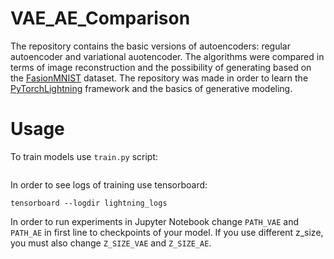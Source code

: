 # VAE_AE_Comparison
The repository contains the basic versions of autoencoders: regular autoencoder and variational auotencoder. The algorithms were compared in terms of image reconstruction and the possibility of generating based on the [FasionMNIST](https://github.com/zalandoresearch/fashion-mnist) dataset. The repository was made in order to learn the [PyTorchLightning](https://github.com/PyTorchLightning/pytorch-lightning) framework and the basics of generative modeling.

# Usage
To train models use `train.py` script:
```

```

In order to see logs of training use tensorboard:
```
tensorboard --logdir lightning_logs
```

In order to run experiments in Jupyter Notebook change `PATH_VAE` and `PATH_AE` in first line to checkpoints of your model. If you use different z_size, you must also change `Z_SIZE_VAE` and `Z_SIZE_AE`.
